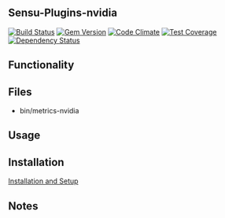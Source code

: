 ## Sensu-Plugins-nvidia

[ ![Build Status](https://travis-ci.org/sensu-plugins/sensu-plugins-nvidia.svg?branch=master)](https://travis-ci.org/sensu-plugins/sensu-plugins-nvidia)
[![Gem Version](https://badge.fury.io/rb/sensu-plugins-nvidia.svg)](http://badge.fury.io/rb/sensu-plugins-nvidia)
[![Code Climate](https://codeclimate.com/github/sensu-plugins/sensu-plugins-nvidia/badges/gpa.svg)](https://codeclimate.com/github/sensu-plugins/sensu-plugins-nvidia)
[![Test Coverage](https://codeclimate.com/github/sensu-plugins/sensu-plugins-nvidia/badges/coverage.svg)](https://codeclimate.com/github/sensu-plugins/sensu-plugins-nvidia)
[![Dependency Status](https://gemnasium.com/sensu-plugins/sensu-plugins-nvidia.svg)](https://gemnasium.com/sensu-plugins/sensu-plugins-nvidia)

## Functionality

## Files
 * bin/metrics-nvidia

## Usage

## Installation

[Installation and Setup](http://sensu-plugins.io/docs/installation_instructions.html)

## Notes
